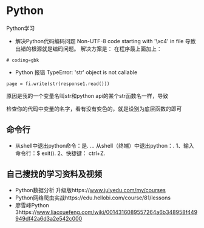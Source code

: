 # Python
Python学习
 
* 解决Python代码编码问题  Non-UTF-8 code starting with '\xc4' in file
导致出错的根源就是编码问题。
解决方案是：
     在程序最上面加上：
```
# coding=gbk  
```

* Python 报错 TypeError: 'str' object is not callable
```
page = fi.write(str(response1.read()))  
```

原因是我的一个变量名叫str和python api的某个str函数名一样，导致

检查你的代码中变量的名字，看有没有变色的，就是设别为底层函数的即可

## 命令行
*  从shell中退出python命令：是. ... 从shell（终端）中退出python：. 1、输入命令行：$ exit(). 2、快捷键： ctrl+Z. 

## 自己搜找的学习资料及视频

* Python数据分析 升级版https://www.julyedu.com/my/courses
* Python网络爬虫实战https://edu.hellobi.com/course/81/lessons
* 廖雪峰Python 3https://www.liaoxuefeng.com/wiki/0014316089557264a6b348958f449949df42a6d3a2e542c000



